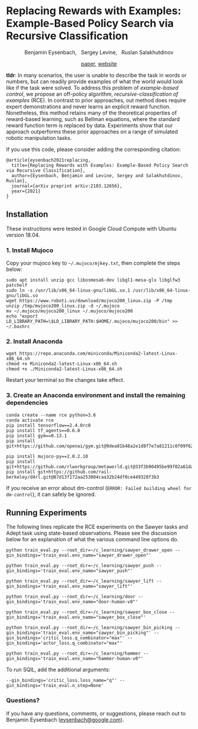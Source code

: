 # Replacing Rewards with Examples: Example-Based Policy Search via Recursive Classification

<p align="center"> Benjamin Eysenbach, &nbsp; Sergey Levine, &nbsp; Ruslan Salakhutdinov</p>

<p align="center">
   <a href="http://arxiv.org/abs/2103.12656">paper</a>, <a href="https://ben-eysenbach.github.io/rce/">website</a>
</p>

**tldr**: In many scenarios, the user is unable to describe the task in words or numbers, but can readily provide examples of what the world would look like if the task were solved. To address this problem of *example-based control*, we propose an off-policy algorithm, *recursive-classification of examples* (RCE). In contrast to prior approaches, out method does require expert demonstrations and never learns an explicit reward function. Nonetheless, this method retains many of the theoretical properties of reward-based learning, such as Bellman equations, where the standard reward function term is replaced by data. Experiments show that our approach outperforms these prior approaches on a range of simulated robotic manipulation tasks.


If you use this code, please consider adding the corresponding citation:

```
@article{eysenbach2021replacing,
  title={Replacing Rewards with Examples: Example-Based Policy Search via Recursive Classification},
  author={Eysenbach, Benjamin and Levine, Sergey and Salakhutdinov, Ruslan},
  journal={arXiv preprint arXiv:2103.12656},
  year={2021}
}

```

## Installation
These instructions were tested in Google Cloud Compute with Ubuntu version 18.04.


### 1. Install Mujoco
Copy your mujoco key to `~/.mujoco/mjkey.txt`, then complete the steps below:

```
sudo apt install unzip gcc libosmesa6-dev libgl1-mesa-glx libglfw3 patchelf
sudo ln -s /usr/lib/x86_64-linux-gnu/libGL.so.1 /usr/lib/x86_64-linux-gnu/libGL.so
wget https://www.roboti.us/download/mujoco200_linux.zip -P /tmp
unzip /tmp/mujoco200_linux.zip -d ~/.mujoco
mv ~/.mujoco/mujoco200_linux ~/.mujoco/mujoco200
echo "export LD_LIBRARY_PATH=\$LD_LIBRARY_PATH:$HOME/.mujoco/mujoco200/bin" >> ~/.bashrc
```

### 2. Install Anaconda
```
wget https://repo.anaconda.com/miniconda/Miniconda2-latest-Linux-x86_64.sh
chmod +x Miniconda2-latest-Linux-x86_64.sh
chmod +x ./Miniconda2-latest-Linux-x86_64.sh
```
Restart your terminal so the changes take effect.


### 3. Create an Anaconda environment and install the remaining dependencies
```
conda create --name rce python=3.6
conda activate rce
pip install tensorflow==2.4.0rc0
pip install tf_agents==0.6.0
pip install gym==0.13.1
pip install git+https://github.com/openai/gym.git@9dea81b48a2e1d8f7e7a81211c0f09f627ee61a9

pip install mujoco-py==2.0.2.10
pip install git+https://github.com/rlworkgroup/metaworld.git@33f3b90495be99f02a61da501d7d661e6bc675c5
pip install git+https://github.com/rail-berkeley/d4rl.git@87d13f172aa253004caa32b24df0ce449328f3b3
```

If you receive an error about dm-control (`ERROR: Failed building wheel for dm-control`), it can safely be ignored.


## Running Experiments

The following lines replicate the RCE experiments on the Sawyer tasks and Adept task using state-based observations. Please see the discussion below for an explanation of what the various command line options do.


```
python train_eval.py --root_dir=~/c_learning/sawyer_drawer_open --gin_bindings='train_eval.env_name="sawyer_drawer_open"'

python train_eval.py --root_dir=~/c_learning/sawyer_push --gin_bindings='train_eval.env_name="sawyer_push"'

python train_eval.py --root_dir=~/c_learning/sawyer_lift --gin_bindings='train_eval.env_name="sawyer_lift"'

python train_eval.py --root_dir=~/c_learning/door --gin_bindings='train_eval.env_name="door-human-v0"'

python train_eval.py --root_dir=~/c_learning/sawyer_box_close --gin_bindings='train_eval.env_name="sawyer_box_close"'

python train_eval.py --root_dir=~/c_learning/sawyer_bin_picking --gin_bindings='train_eval.env_name="sawyer_bin_picking"' --gin_bindings='critic_loss.q_combinator="max"' --gin_bindings='actor_loss.q_combinator="max"'

python train_eval.py --root_dir=~/c_learning/hammer --gin_bindings='train_eval.env_name="hammer-human-v0"'
```

To run SQIL, add the additional arguments:

```--gin_bindings='critic_loss.loss_name="q"' --gin_bindings='train_eval.n_step=None'```
 
### Questions?
If you have any questions, comments, or suggestions, please reach out to Benjamin Eysenbach (eysenbach@google.com).
